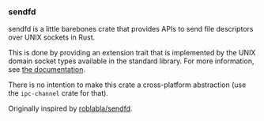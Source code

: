 ### sendfd

sendfd is a little barebones crate that provides APIs to send file descriptors over UNIX sockets in
Rust.

This is done by providing an extension trait that is implemented by the UNIX domain socket types
available in the standard library. For more information, see [the documentation].

There is no intention to make this crate a cross-platform abstraction (use the `ipc-channel` crate
for that).

Originally inspired by [roblabla/sendfd].

[the documentation]: https://docs.rs/sendfd
[roblabla/sendfd]: https://github.com/roblabla/sendf
